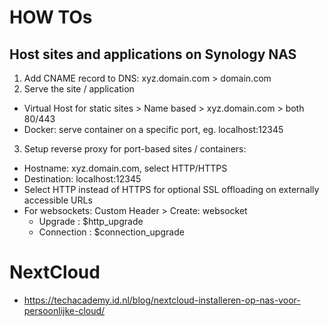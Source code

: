 # HOW TOs

## Host sites and applications on Synology NAS
1. Add CNAME record to DNS: xyz.domain.com > domain.com
2. Serve the site / application
  - Virtual Host for static sites > Name based > xyz.domain.com > both 80/443
  - Docker: serve container on a specific port, eg. localhost:12345
3. Setup reverse proxy for port-based sites / containers:
  - Hostname: xyz.domain.com, select HTTP/HTTPS
  - Destination: localhost:12345
  - Select HTTP instead of HTTPS for optional SSL offloading on externally accessible URLs
  - For websockets: Custom Header > Create: websocket
    - Upgrade : $http_upgrade
    - Connection : $connection_upgrade

# NextCloud
- https://techacademy.id.nl/blog/nextcloud-installeren-op-nas-voor-persoonlijke-cloud/
